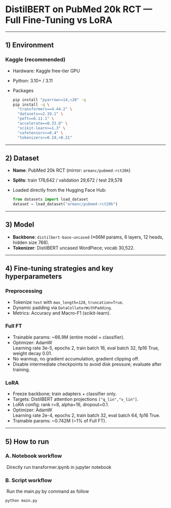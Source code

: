# DistilBERT on PubMed 20k RCT — Full Fine-Tuning vs LoRA

---

## 1) Environment

### Kaggle (recommended)

- Hardware: Kaggle free-tier GPU

- Python: 3.10+ / 3.11

- Packages

  ```bash
  pip install "pyarrow>=14,<20" -q
  pip install -q \
    "transformers==4.44.2" \
    "datasets==2.19.1" \
    "peft==0.11.1" \
    "accelerate==0.33.0" \
    "scikit-learn>=1.3" \
    "safetensors>=0.4" \
    "tokenizers>=0.19,<0.21"
  ```

---

## 2) Dataset

- **Name**: PubMed 20k RCT (mirror: `armanc/pubmed-rct20k`)  

- **Splits**: train 176,642 / validation 29,672 / test 29,578  

- Loaded directly from the Hugging Face Hub:

  ```python
  from datasets import load_dataset
  dataset = load_dataset("armanc/pubmed-rct20k")
  ```

---

## 3) Model

- **Backbone**: `distilbert-base-uncased` (≈66M params, 6 layers, 12 heads, hidden size 768).  
- **Tokenizer**: DistilBERT uncased WordPiece; vocab 30,522.  

---

## 4) Fine-tuning strategies and key hyperparameters

### Preprocessing

- Tokenize `text` with `max_length=128`, `truncation=True`.
- Dynamic padding via `DataCollatorWithPadding`.
- Metrics: Accuracy and Macro-F1 (scikit-learn).

### Full FT

- Trainable params: ~66.9M (entire model + classifier).
- Optimizer: AdamW  
  Learning rate 3e-5, epochs 2, train batch 16, eval batch 32, fp16 True, weight decay 0.01.  
- No warmup, no gradient accumulation, gradient clipping off.  
- Disable intermediate checkpoints to avoid disk pressure; evaluate after training.

### LoRA

- Freeze backbone; train adapters + classifier only.  
- Targets: DistilBERT attention projections `["q_lin","v_lin"]`.  
- LoRA config: rank r=8, alpha=16, dropout=0.1.  
- Optimizer: AdamW  
  Learning rate 2e-4, epochs 2, train batch 32, eval batch 64, fp16 True.  
- Trainable params: ~0.742M (~1% of Full FT).

---

## 5) How to run

### A. Notebook workflow 

​	Directly run transformer.ipynb in jupyter notebook

### B. Script workflow

​	Run the main.py by command as follow

```
python main.py
```
